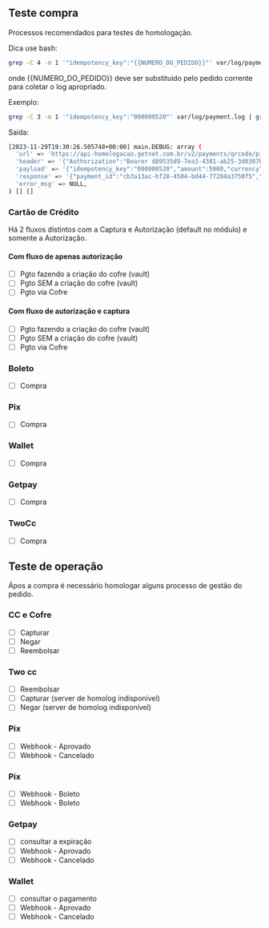 ## Teste compra

Processos recomendados para testes de homologação.

Dica use bash:
```bash
grep -C 4 -m 1 '"idempotency_key":"{{NUMERO_DO_PEDIDO}}"' var/log/payment.log | grep -C 5 'url'
```
onde {{NUMERO_DO_PEDIDO}} deve ser substituido pelo pedido corrente para coletar o log apropriado.

Exemplo:
```bash
grep -C 3 -m 1 '"idempotency_key":"000000520"' var/log/payment.log | grep -C 5 'url'
```

Saida:
```bash
[2023-11-29T19:30:26.505748+00:00] main.DEBUG: array (
  'url' => 'https://api-homologacao.getnet.com.br/v2/payments/qrcode/pix',
  'header' => '{"Authorization":"Bearer d89535d9-7ea3-4381-ab25-3d0387b71b7f","Content-Type":"application\\/json","x-transaction-channel-entry":"MG","x-qrcode-expiration-time":30}',
  'payload' => '{"idempotency_key":"000000520","amount":5900,"currency":"BRL","order_id":"000000520","customer_id":"aceitei@getnet.com.br"}',
  'response' => '{"payment_id":"cb3a13ac-bf28-4504-bd44-77284a3750f5","status":"WAITING","description":"O QR Code foi gerado com sucesso e aguardando o pagamento. (81).","additional_data":{"transaction_id":"05001000000052195901000171942","qr_code":"00020101021226870014br.gov.bcb.pix2565pix-h.santander.com.br\\/qr\\/v2\\/eef4b96a-eed8-4ab1-92f3-4950289608bd520458125303986540559.005802BR5925EMPRESAS CLIENTE LTDA PIX6015SAO JOSE DO VAL62070503***63040DD3","creation_date_qrcode":"2023-11-29T16:30:26Z","expiration_date_qrcode":"2023-11-29T16:30:56Z","psp_code":"0033"},"idempotency_key":"000000520"}',
  'error_msg' => NULL,
) [] []
```

### Cartão de Crédito

Há 2 fluxos distintos com a Captura e Autorização (default no módulo) e somente a Autorização.

#### Com fluxo de apenas autorização

-  [ ] Pgto fazendo a criação do cofre (vault)
-  [ ] Pgto SEM a criação do cofre (vault)
-  [ ] Pgto via Cofre

#### Com fluxo de autorização e captura

-  [ ] Pgto fazendo a criação do cofre (vault)
-  [ ] Pgto SEM a criação do cofre (vault)
-  [ ] Pgto via Cofre

### Boleto

-  [ ] Compra

### Pix

-  [ ] Compra

### Wallet

-  [ ] Compra

### Getpay

-  [ ] Compra

### TwoCc

-  [ ] Compra


## Teste de operação

Ápos a compra é necessário homologar alguns processo de gestão do pedido.

### CC e Cofre
-  [ ] Capturar
-  [ ] Negar
-  [ ] Reembolsar

### Two cc
-  [ ] Reembolsar
-  [ ] Capturar (server de homolog indisponível)
-  [ ] Negar  (server de homolog indisponível)

### Pix
-  [ ] Webhook - Aprovado
-  [ ] Webhook - Cancelado

### Pix
-  [ ] Webhook - Boleto
-  [ ] Webhook - Boleto

### Getpay
-  [ ] consultar a expiração
-  [ ] Webhook - Aprovado
-  [ ] Webhook - Cancelado

### Wallet
-  [ ] consultar o pagamento
-  [ ] Webhook - Aprovado
-  [ ] Webhook - Cancelado

